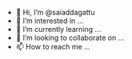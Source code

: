 - 👋 Hi, I’m @saiaddagattu
- 👀 I’m interested in ...
- 🌱 I’m currently learning ...
- 💞️ I’m looking to collaborate on ...
- 📫 How to reach me ...

<!---
saiaddagattu/saiaddagattu is a ✨ special ✨ repository because its `README.md` (this file) appears on your GitHub profile.
You can click the Preview link to take a look at your changes.
--->
